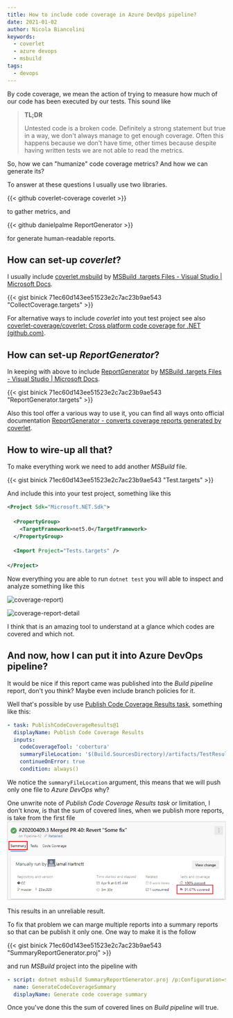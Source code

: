 ```yaml
---
title: How to include code coverage in Azure DevOps pipeline?
date: 2021-01-02
author: Nicola Biancolini
keywords: 
  - coverlet
  - azure devops
  - msbuild
tags:
  - devops
---
```


By code coverage, we mean the action of trying to measure how much of our code has been executed by our tests.
This sound like 

> __TL;DR__ 
>
> Untested code is a broken code.
> Definitely a strong statement but true in a way, we don't always manage to get enough coverage.
> Often this happens because we don't have time, other times because despite having written tests we are not able to read the metrics. 

So, how we can "humanize" code coverage metrics? And how we can generate its?

To answer at these questions I usually use two libraries.

{{< github coverlet-coverage coverlet >}}

to gather metrics, and

{{< github danielpalme ReportGenerator >}}

for generate human-readable reports.

## How can set-up __*coverlet*__?

I usually include [coverlet.msbuild](https://www.nuget.org/packages/coverlet.msbuild/) by [MSBuild .targets Files - Visual Studio | Microsoft Docs](https://docs.microsoft.com/en-us/visualstudio/msbuild/msbuild-dot-targets-files).

{{< gist binick 71ec60d143ee51523e2c7ac23b9ae543 "CollectCoverage.targets" >}}

For alternative ways to include _coverlet_ into yout test project see also [coverlet-coverage/coverlet: Cross platform code coverage for .NET (github.com)](https://github.com/coverlet-coverage/coverlet#Quick-Start).

## How can set-up __*ReportGenerator*__?

In keeping with above to include [ReportGenerator](https://www.nuget.org/packages/ReportGenerator) by [MSBuild .targets Files - Visual Studio | Microsoft Docs](https://docs.microsoft.com/en-us/visualstudio/msbuild/msbuild-dot-targets-files).

{{< gist binick 71ec60d143ee51523e2c7ac23b9ae543 "ReportGenerator.targets" >}}

Also this tool offer a various way to use it, you can find all ways onto official documentation [ReportGenerator - converts coverage reports generated by coverlet](https://danielpalme.github.io/ReportGenerator/).

## How to wire-up all that?

To make everything work we need to add another _MSBuild_ file.

{{< gist binick 71ec60d143ee51523e2c7ac23b9ae543 "Test.targets" >}}

And include this into your test project, something like this

```xml
<Project Sdk="Microsoft.NET.Sdk">

  <PropertyGroup>
    <TargetFramework>net5.0</TargetFramework>
  </PropertyGroup>

  <Import Project="Tests.targets" />
  
</Project>
```

Now everything you are able to run `dotnet test` you will able to inspect and analyze something like this

![coverage-report)](https://camo.githubusercontent.com/adbd81e4a37adb003d75ecc13d508acda0c7aebc/68747470733a2f2f64616e69656c70616c6d652e6769746875622e696f2f5265706f727447656e657261746f722f7265736f75726365732f73637265656e73686f74312e706e67)

![coverage-report-detail](https://camo.githubusercontent.com/05adffdf7d564ad20b92b174c47353a26337ecdc58887d0c64a3b4e633e8770a/68747470733a2f2f64616e69656c70616c6d652e6769746875622e696f2f5265706f727447656e657261746f722f7265736f75726365732f73637265656e73686f74322e706e67)

I think that is an amazing tool to understand at a glance which codes are covered and which not.

## And now, how I can put it into Azure DevOps pipeline?

It would be nice if this report came was published into the _Build pipeline_ report, don't you think? Maybe even include branch policies for it.

Well that's possible by use [Publish Code Coverage Results task](https://docs.microsoft.com/en-us/azure/devops/pipelines/tasks/test/publish-code-coverage-results), something like this:

```yaml
- task: PublishCodeCoverageResults@1
  displayName: Publish Code Coverage Results
  inputs:
    codeCoverageTool: 'cobertura'
    summaryFileLocation: '$(Build.SourcesDirectory)/artifacts/TestResults/$(_BuildConfig)/Reports/Summary/Cobertura.xml'
    continueOnError: true
    condition: always()
```

We notice the `summaryFileLocation` argument, this means that we will push only one file to _Azure DevOps_ why?

One unwrite note of _Publish Code Coverage Results task_ or limitation, I don't know, is that the sum of covered lines, when we publish more reports, is take from the first file ![](pipeline-run-summary.png)

This results in an unreliable result.

To fix that problem we can marge multiple reports into a summary reports so that can be publish it only one. One way to make it is the follow

{{< gist binick 71ec60d143ee51523e2c7ac23b9ae543 "SummaryReportGenerator.proj" >}}

and run _MSBuild_ project into the pipeline with

```yaml
- script: dotnet msbuild SummaryReportGenerator.proj /p:Configuration=$(Configuration)
  name: GenerateCodeCoverageSummary
  displayName: Generate code coverage summary
```

Once you've done this the sum of covered lines on _Build pipeline_ will true.

